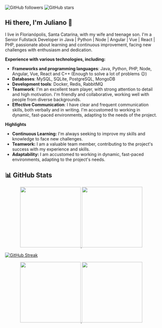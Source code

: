 ![GitHub followers](https://img.shields.io/github/followers/julianomacielferreira?style=social)
![GitHub stars](https://img.shields.io/github/stars/julianomacielferreira?style=social)
## Hi there, I'm Juliano 👋

I live in Florianópolis, Santa Catarina, with my wife and teenage son. I'm a Senior Fullstack Developer in Java | Python | Node | Angular | Vue | React | PHP, passionate about learning and continuous improvement, facing new challenges with enthusiasm and dedication.

**Experience with various technologies, including:**

- **Frameworks and programming languages**: Java, Python, PHP, Node, Angular, Vue, React and C++ (Enough to solve a lot of problems 😉)
- **Databases**: MySQL, SQLite, PostgreSQL, MongoDB
- **Development tools**: Docker, Redis, RabbitMQ
- **Teamwork**: I'm an excellent team player, with strong attention to detail and high motivation. I'm friendly and collaborative, working well with people from diverse backgrounds.
- **Effective Communication**: I have clear and frequent communication skills, both verbally and in writing. I'm accustomed to working in dynamic, fast-paced environments, adapting to the needs of the project.

**Highlights**

- **Continuous Learning:** I'm always seeking to improve my skills and knowledge to face new challenges. 
- **Teamwork:** I am a valuable team member, contributing to the project's success with my experience and skills.
- **Adaptability:** I am accustomed to working in dynamic, fast-paced environments, adapting to the project's needs.

## 📊 GitHub Stats

<div align='center'>
  <a href="https://github.com/julianomacielferreira">
    <img height="200em" src="https://github-readme-stats.vercel.app/api/top-langs/?username=julianomacielferreira&layout=compact&langs_count=12&theme=dark"/>
  </a>
  <a href="https://github.com/julianomacielferreira">
    <img height="200em" src="http://github-profile-summary-cards.vercel.app/api/cards/most-commit-language?username=julianomacielferreira&theme=dark"/>
  </a>
</div>

[![GitHub Streak](https://streak-stats.demolab.com?user=julianomacielferreira&theme=dark&card_width=1000)](https://git.io/streak-stats)

<div align='center'>
  <a href="https://github.com/julianomacielferreira">
    <img height="200em" src="http://github-profile-summary-cards.vercel.app/api/cards/profile-details?username=julianomacielferreira&theme=dark"/>
  </a>
  <a href="https://github.com/julianomacielferreira">
    <img height="200em" src="https://github-readme-stats.vercel.app/api?username=julianomacielferreira&show_icons=true&theme=dark&include_all_commits=true&count_private=true"/>
  </a>   
</div>

<!--
**julianomacielferreira/julianomacielferreira** is a ✨ _special_ ✨ repository because its `README.md` (this file) appears on your GitHub profile.

Here are some ideas to get you started:

- 🔭 I’m currently working on ...
- 🌱 I’m currently learning ...
- 👯 I’m looking to collaborate on ...
- 🤔 I’m looking for help with ...
- 💬 Ask me about ...
- 📫 How to reach me: ...
- 😄 Pronouns: ...
- ⚡ Fun fact: ...
-->
